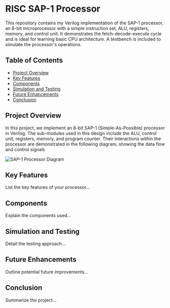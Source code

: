 # RISC SAP-1 Processor 
This repository contains my Verilog implementation of the SAP-1 processor, an 8-bit microprocessor with a simple instruction set, ALU, registers, memory, and control unit. It demonstrates the fetch-decode-execute cycle and is ideal for learning basic CPU architecture. A testbench is included to simulate the processor's operations.

## Table of Contents
- [Project Overview](#project-overview)
- [Key Features](#key-features)
- [Components](#components)
- [Simulation and Testing](#simulation-and-testing)
- [Future Enhancements](#future-enhancements)
- [Conclusion](#conclusion)


## Project Overview
In this project, we implement an 8-bit SAP-1 (Simple-As-Possible) processor in Verilog. The sub-modules used in this design include the ALU, control unit, registers, memory, and program counter. Their interactions within the processor are demonstrated in the following diagram, showing the data flow and control signals

![SAP-1 Processor Diagram](https://louis-dr.github.io/SAP1/sap1_block.svg)

## Key Features
List the key features of your processor...

## Components
Explain the components used...

## Simulation and Testing
Detail the testing approach...

## Future Enhancements
Outline potential future improvements...

## Conclusion
Summarize the project...
